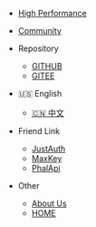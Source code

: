 - [High Performance](https://github.com/tomsun28/sureness-shiro-spring-security ':ignore')    

- [Community](https://github.com/tomsun28/sureness/discussions ':ignore')

- Repository  
  - [GITHUB](https://github.com/tomsun28/sureness ':ignore')  
  - [GITEE](https://gitee.com/tomsun28/sureness ':ignore')  

- :us: English  
  - [:cn: 中文](/cn/)  

- Friend Link
  - [JustAuth](https://www.justauth.cn/ ':ignore')
  - [MaxKey](https://maxkey.top/ ':ignore')
  - [PhalApi](https://www.phalapi.net/ ':ignore')

- Other  
  - [About Us](https://usthe.com)  
  - [HOME](/)  